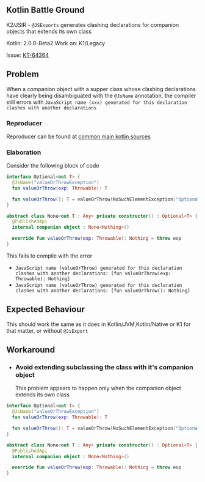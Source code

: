 ## Kotlin Battle Ground

K2/JSIR - `@JSExports` generates clashing declarations for companion objects that extends its own class

Kotlin: 2.0.0-Beta2
Work on: K1/Legacy

Issue: [KT-64364](https://youtrack.jetbrains.com/issue/KT-64364/K2-JSIR-JSExports-generates-clashing-declarations-for-companion-objects-that-extends-its-own-class)

## Problem

When a companion object with a supper class whose clashing declarations have clearly being disambiguated with the `@JsName`
annotation, the compiler still errors with 
`JavaScript name (xxx) generated for this declaration clashes with another declarations`

### Reproducer

Reproducer can be found at [common main kotlin sources](./src/commonMain/kotlin/kase)

### Elaboration

Consider the following block of code

```kotlin
interface Optional<out T> {
  @JsName("valueOrThrowException")
  fun valueOrThrow(exp: Throwable): T

  fun valueOrThrow(): T = valueOrThrow(NoSuchElementException("Optional has no value"))
}

abstract class None<out T : Any> private constructor() : Optional<T> {
  @PublishedApi
  internal companion object : None<Nothing>()

  override fun valueOrThrow(exp: Throwable): Nothing = throw exp
}
```

This fails to compile with the error
- `JavaScript name (valueOrThrow) generated for this declaration clashes with another declarations: [fun valueOrThrow(exp: Throwable): Nothing]`
- `JavaScript name (valueOrThrow) generated for this declaration clashes with another declarations: [fun valueOrThrow(): Nothing]`

## Expected Behaviour

This should work the same as it does in Kotlin/JVM,Kotlin/Native or K1 for that matter, or without `@JsExport`

## Workaround

- ### Avoid extending subclassing the class with it's companion object

  This problem appears to happen only when the companion object extends its own class

```kotlin
interface Optional<out T> {
  @JsName("valueOrThrowException")
  fun valueOrThrow(exp: Throwable): T

  fun valueOrThrow(): T = valueOrThrow(NoSuchElementException("Optional has no value"))
}

abstract class None<out T : Any> private constructor() : Optional<T> {
  @PublishedApi
  internal companion object : None<Nothing>()

  override fun valueOrThrow(exp: Throwable): Nothing = throw exp
}
```